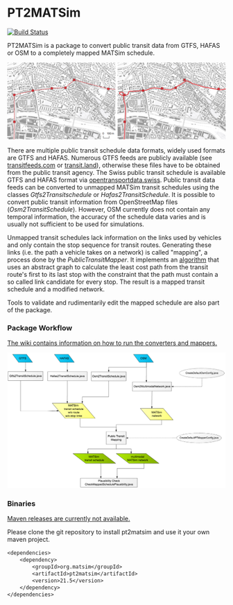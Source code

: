 # PT2MATSim

[![Build Status](https://travis-ci.org/matsim-org/pt2matsim.svg?branch=master)](https://travis-ci.org/matsim-org/pt2matsim)

PT2MATSim is a package to convert public transit data from GTFS, HAFAS or OSM to a completely mapped MATSim schedule.

![Mapping example](doc/mapping-example.png)

There are multiple public transit schedule data formats, widely used formats are GTFS and HAFAS. Numerous GTFS feeds are
publicly available (see [transitfeeds.com](https://transitfeeds.com) or [transit.land](http://www.transit.land)), otherwise 
these files have to be obtained from the public transit agency. The Swiss public transit schedule is available GTFS and HAFAS 
format via [opentransportdata.swiss](https://opentransportdata.swiss). Public transit data feeds can be converted to unmapped 
MATSim transit schedules using the classes _Gtfs2Transitschedule_ or _Hafas2TransitSchedule_. It is possible to convert public 
transit information from OpenStreetMap files (_Osm2TransitSchedule_). However, OSM currently does not contain any temporal 
information, the accuracy of the schedule data varies and is usually not sufficient to be used for simulations.

Unmapped transit schedules lack information on the links used by vehicles and only contain the stop sequence
for transit routes. Generating these links (i.e. the path a vehicle takes on a network) is called "mapping", a process
done by the _PublicTransitMapper_. It implements an [algorithm](https://github.com/matsim-org/pt2matsim/wiki/PTMapper-algorithm-and-config-parameters) 
that uses an abstract graph to calculate the least cost path from the transit route's first to its last stop with the constraint 
that the path must contain a so called link candidate for every stop. The result is a mapped transit schedule and a modified network.

Tools to validate and rudimentarily edit the mapped schedule are also part of the package.

### Package Workflow

[The wiki contains information on how to run the converters and mappers.](https://github.com/matsim-org/pt2matsim/wiki)

![pt2matsim workflow](doc/pt2matsim_workflow.jpg)

### Binaries

[Maven releases are currently not available.](https://github.com/matsim-org/pt2matsim/issues/143)

Please clone the git repository to install pt2matsim and use it your own maven project.

    <dependencies>
        <dependency>
            <groupId>org.matsim</groupId>
            <artifactId>pt2matsim</artifactId>
            <version>21.5</version>
        </dependency>
    </dependencies>
